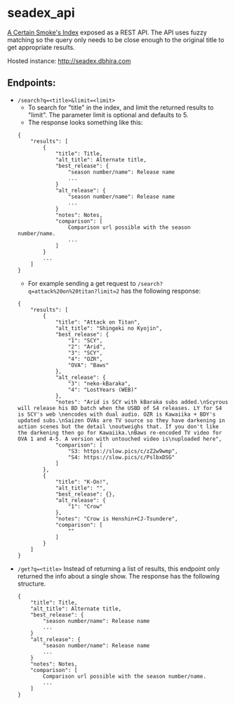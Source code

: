 # seadex_api
[A Certain Smoke's Index](https://releases.moe) exposed as a REST API. The API uses fuzzy matching so the query only needs to be close enough to the original title to get appropriate results.

Hosted instance: http://seadex.dbhira.com

## Endpoints:
-  `/search?q=<title>&limit=<limit>`
    - To search for "title" in the index, and limit the returned results to "limit". The parameter limit is optional and defaults to 5.
    - The response looks something like this:
    ``` 
    {
        "results": [
            {
                "title": Title,
                "alt_title": Alternate title,
                "best_release": {
                    "season number/name": Release name
                    ...
                }
                "alt_release": {
                    "season number/name": Release name
                    ...
                }
                "notes": Notes,
                "comparison": [
                    Comparison url possible with the season number/name.
                    ...
                ]
            }
            ...
        ]
    }
    ```
    - For example sending a get request to `/search?q=attack%20on%20titan?limit=2` has the following response:
    ```
    {
        "results": [
            {
                "title": "Attack on Titan",
                "alt_title": "Shingeki no Kyojin",
                "best_release": {
                    "1": "SCY",
                    "2": "Arid",
                    "3": "SCY",
                    "4": "OZR",
                    "OVA": "Baws"
                },
                "alt_release": {
                    "3": "neko-kBaraka",
                    "4": "LostYears (WEB)"
                },
                "notes": "Arid is SCY with kBaraka subs added.\nScyrous will release his BD batch when the USBD of S4 releases. LY for S4 is SCY's web \nencodes with dual audio. OZR is Kawaiika + BDY's updated subs.\nSaizen OVAs are TV source so they have darkening in action scenes but the detail \noutweighs that. If you don't like the darkening then go for Kawaiika.\nBaws re-encoded TV video for OVA 1 and 4-5. A version with untouched video is\nuploaded here",
                "comparison": [
                    "S3: https://slow.pics/c/zZ2w9wmp",
                    "S4: https://slow.pics/c/PslbxDSG"
                ]
            },
            {
                "title": "K-On!",
                "alt_title": "",
                "best_release": {},
                "alt_release": {
                    "1": "Crow"
                },
                "notes": "Crow is Henshin+CJ-Tsundere",
                "comparison": [
                    ""
                ]
            }
        ]
    }
    ```
-  `/get?q=<title>` Instead of returning a list of results, this endpoint only returned the info about a single show. The response has the following structure.
    ```
    {
        "title": Title,
        "alt_title": Alternate title,
        "best_release": {
            "season number/name": Release name
            ...
        }
        "alt_release": {
            "season number/name": Release name
            ...
        }
        "notes": Notes,
        "comparison": [
            Comparison url possible with the season number/name.
            ...
        ]
    }
    ```
